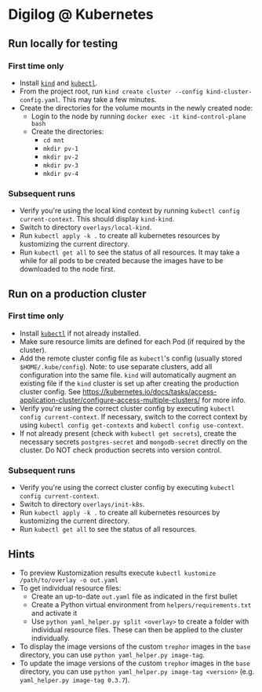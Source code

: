 # Digilog @ Kubernetes
## Run locally for testing
### First time only
* Install [`kind`](https://kind.sigs.k8s.io/docs/user/quick-start/#installation) and [`kubectl`](https://kubernetes.io/docs/tasks/tools/).
* From the project root, run `kind create cluster --config kind-cluster-config.yaml`. This may take a few minutes.
* Create the directories for the volume mounts in the newly created node:
  * Login to the node by running `docker exec -it kind-control-plane bash`
  * Create the directories:
    * `cd mnt`
    * `mkdir pv-1`
    * `mkdir pv-2`
    * `mkdir pv-3`
    * `mkdir pv-4`
### Subsequent runs
* Verify you're using the local kind context by running `kubectl config current-context`. This should display `kind-kind`.
* Switch to directory `overlays/local-kind`.
* Run `kubectl apply -k .` to create all kubernetes resources by kustomizing the current directory.
* Run `kubectl get all` to see the status of all resources. It may take a while for all pods to be created because the images have to be downloaded to the node first. 
## Run on a production cluster
### First time only
* Install [`kubectl`](https://kubernetes.io/docs/tasks/tools/) if not already installed.
* Make sure resource limits are defined for each Pod (if required by the cluster).
* Add the remote cluster config file as `kubectl`'s config (usually stored `$HOME/.kube/config`). Note: to use separate clusters, add all configuration into the same file. `kind` will automatically augment an existing file if the `kind` cluster is set up after creating the production cluster config. See https://kubernetes.io/docs/tasks/access-application-cluster/configure-access-multiple-clusters/ for more info.
* Verify you're using the correct cluster config by executing `kubectl config current-context`. If necessary, switch to the correct context by using `kubectl config get-contexts` and `kubectl config use-context`.
* If not already present (check with `kubectl get secrets`), create the necessary secrets `postgres-secret` and `mongodb-secret` directly on the cluster. Do NOT check production secrets into version control.
### Subsequent runs
* Verify you're using the correct cluster config by executing `kubectl config current-context`.
* Switch to directory `overlays/init-k8s`.
* Run `kubectl apply -k .` to create all kubernetes resources by kustomizing the current directory.
* Run `kubectl get all` to see the status of all resources.

## Hints
* To preview Kustomization results execute `kubectl kustomize /path/to/overlay -o out.yaml`
* To get individual resource files:
  * Create an up-to-date `out.yaml` file as indicated in the first bullet
  * Create a Python virtual environment from `helpers/requirements.txt` and activate it
  * Use `python yaml_helper.py split <overlay>` to create a folder with individual resource files. These can then be applied to the cluster individually.
* To display the image versions of the custom `trephor` images in the `base` directory, you can use `python yaml_helper.py image-tag`.
* To update the image versions of the custom `trephor` images in the `base` directory, you can use `python yaml_helper.py image-tag <version>` (e.g. `yaml_helper.py image-tag 0.3.7`).

